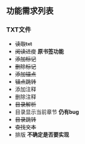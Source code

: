 #

## 功能需求列表

### TXT文件

- ~~读取txt~~
- ~~阅读进度~~ **原书签功能**
- ~~添加标记~~
- ~~删除标记~~
- ~~添加锚点~~
- ~~锚点跳转~~
- 添加注释
- 删除注释
- ~~目录解析~~
- 目录显示当前章节 **仍有bug**
- ~~目录跳转~~
- ~~查找文本~~
- 排版 **不确定是否要实现**
  